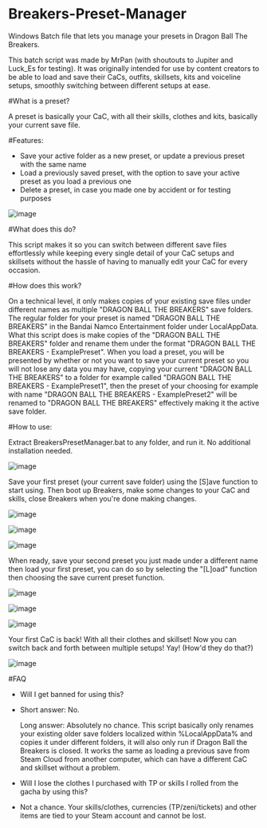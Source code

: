 # Breakers-Preset-Manager

Windows Batch file that lets you manage your presets in Dragon Ball The Breakers.

This batch script was made by MrPan (with shoutouts to Jupiter and Luck_Es for testing). It was originally intended for use by content creators to be able to load and save their CaCs, outfits, skillsets, kits and voiceline setups, smoothly switching between different setups at ease.

#What is a preset?

A preset is basically your CaC, with all their skills, clothes and kits, basically your current save file. 

#Features: 
* Save your active folder as a new preset, or update a previous preset with the same name
* Load a previously saved preset, with the option to save your active preset as you load a previous one
* Delete a preset, in case you made one by accident or for testing purposes

![image](https://github.com/MalekTaktak/Breakers-Preset-Manager/assets/5912500/93730997-4c24-4651-9aa6-5edcc92baa09)

#What does this do?

This script makes it so you can switch between different save files effortlessly while keeping every single detail of your CaC setups and skillsets without the hassle of having to manually edit your CaC for every occasion.

#How does this work?

On a technical level, it only makes copies of your existing save files under different names as multiple "DRAGON BALL THE BREAKERS" save folders.
The regular folder for your preset is named "DRAGON BALL THE BREAKERS" in the Bandai Namco Entertainment folder under LocalAppData.
What this script does is make copies of the "DRAGON BALL THE BREAKERS" folder and rename them under the format "DRAGON BALL THE BREAKERS - ExamplePreset".
When you load a preset, you will be presented by whether or not you want to save your current preset so you will not lose any data you may have, 
copying your current "DRAGON BALL THE BREAKERS" to a folder for example called "DRAGON BALL THE BREAKERS - ExamplePreset1", 
then the preset of your choosing for example with name "DRAGON BALL THE BREAKERS - ExamplePreset2" will be renamed to "DRAGON BALL THE BREAKERS" effectively making it the active save folder.

#How to use:

Extract BreakersPresetManager.bat to any folder, and run it. No additional installation needed.

![image](https://github.com/MalekTaktak/Breakers-Preset-Manager/assets/5912500/ade2ec5e-c0df-451d-a438-faaeb181a39c)

Save your first preset (your current save folder) using the [S]ave function to start using. Then boot up Breakers, make some changes to your CaC and skills, close Breakers when you're done making changes.

![image](https://github.com/MalekTaktak/Breakers-Preset-Manager/assets/5912500/addb6fb3-299e-48de-b2c6-1c023a92bbee)

![image](https://github.com/MalekTaktak/Breakers-Preset-Manager/assets/5912500/f2a13aeb-730e-4ace-91d1-c69f1927fbbb)

![image](https://github.com/MalekTaktak/Breakers-Preset-Manager/assets/5912500/1907221d-d89e-431f-8f25-71a4730807cd)


When ready, save your second preset you just made under a different name then load your first preset, you can do so by selecting the "[L]oad" function then choosing the save current preset function. 

![image](https://github.com/MalekTaktak/Breakers-Preset-Manager/assets/5912500/7010b3c9-bd2e-46df-bf72-95097fd3b277)


![image](https://github.com/MalekTaktak/Breakers-Preset-Manager/assets/5912500/a6f3a5bc-2308-4502-ad53-bbf2256cf2e1)

![image](https://github.com/MalekTaktak/Breakers-Preset-Manager/assets/5912500/efd915d8-8673-412e-a3f5-60fd458e206f)

Your first CaC is back! With all their clothes and skillset! Now you can switch back and forth between multiple setups! Yay! (How'd they do that?)

![image](https://github.com/MalekTaktak/Breakers-Preset-Manager/assets/5912500/d111e7bd-8a40-4cc9-9065-668fc61624d3)

#FAQ
  
* Will I get banned for using this?
* 
  Short answer: No.
  
  Long answer: Absolutely no chance. This script basically only renames your existing older save folders localized within %LocalAppData% and copies it under different folders, it will also only run if Dragon Ball the Breakers is closed.
  It works the same as loading a previous save from Steam Cloud from another computer, which can have a different CaC and skillset without a problem.

* Will I lose the clothes I purchased with TP or skills I rolled from the gacha by using this?
* 
  Not a chance. Your skills/clothes, currencies (TP/zeni/tickets) and other items are tied to your Steam account and cannot be lost.
